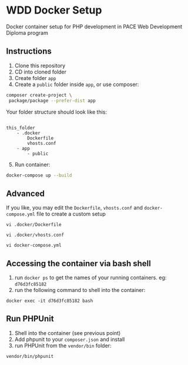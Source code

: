# WDD Docker Setup

Docker container setup for PHP development in PACE Web Development
Diploma program

## Instructions

1. Clone this repository
2. CD into cloned folder
3. Create folder `app` 
4. Create a `public` folder inside `app`, or use composer:

```bash
composer create-project \  
 package/package --prefer-dist app

```

Your folder structure should look like this:

```

this_folder
    - .docker
        Dockerfile
        vhosts.conf
    - app
        - public

```

5. Run container:

```bash
docker-compose up --build
```

## Advanced

If you like, you may edit the `Dockerfile`, `vhosts.conf` and `docker-compose.yml` file to create a custom setup

```
vi .docker/Dockerfile

vi .docker/vhosts.conf

vi docker-compose.yml

```

## Accessing the container via bash shell

1. run `docker ps` to get the names of your running containers.  eg:
`d76d3fc85182`
2. run the following command to shell into the container:

```
docker exec -it d76d3fc85182 bash
```

## Run PHPUnit 

1. Shell into the container (see previous point)
2. Add phpunit to your `composer.json` and install
3. run PHPUnit from the `vendor/bin` folder:


```bash
vendor/bin/phpunit
```


